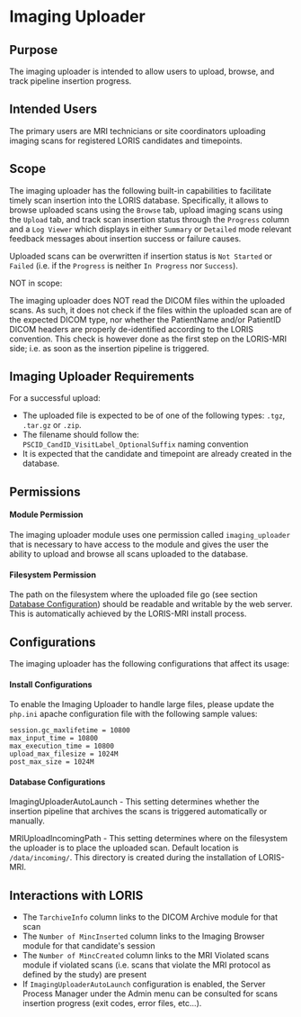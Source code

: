 # Imaging Uploader

## Purpose

The imaging uploader is intended to allow users to upload, browse, and track 
pipeline insertion progress.


## Intended Users

The primary users are MRI technicians or site coordinators uploading imaging 
scans for registered LORIS candidates and timepoints.

## Scope

The imaging uploader has the following built-in capabilities to facilitate 
timely scan insertion into the LORIS database. Specifically, it allows to browse
uploaded scans using the `Browse` tab, upload imaging scans using the `Upload` 
tab, and track scan insertion status through the `Progress` column and a 
`Log Viewer` which displays in either `Summary` or `Detailed` mode relevant 
feedback messages about insertion success or failure causes.

Uploaded scans can be overwritten if insertion status is `Not Started` or 
`Failed` (i.e. if the `Progress` is neither `In Progress` nor `Success`). 


NOT in scope:

The imaging uploader does NOT read the DICOM files within the uploaded scans. 
As such, it does not check if the files within the uploaded scan are of the 
expected DICOM type, nor whether the  PatientName and/or PatientID DICOM headers 
are properly de-identified according to the LORIS convention. This check is 
however done as the first step on the LORIS-MRI side; i.e. as soon as the 
insertion pipeline is triggered.

## Imaging Uploader Requirements

For a successful upload:
- The uploaded file is expected to be of one of the following types: 
`.tgz`, `.tar.gz` or `.zip`.
- The filename should follow the:
`PSCID_CandID_VisitLabel_OptionalSuffix` naming convention
- It is expected that the candidate and timepoint are already created in the 
database.


## Permissions

#### Module Permission

The imaging uploader module uses one permission called `imaging_uploader` that 
is necessary to have access to the module and gives the user the ability to 
upload and browse all scans uploaded to the database.

#### Filesystem Permission

The path on the filesystem where the uploaded file go 
(see section [Database Configuration](#database_config_link)) should be 
readable and writable by the web server. This is automatically achieved by the 
LORIS-MRI install process.


## Configurations

The imaging uploader has the following configurations that affect its usage:

#### Install Configurations

To enable the Imaging Uploader to handle large files, please update the 
`php.ini` apache configuration file with the following sample values: 

```
session.gc_maxlifetime = 10800
max_input_time = 10800
max_execution_time = 10800
upload_max_filesize = 1024M
post_max_size = 1024M
```

#### <a name="database_config_link"></a> Database Configurations

ImagingUploaderAutoLaunch - This setting determines whether the insertion 
        pipeline that archives the scans is triggered automatically or manually.

MRIUploadIncomingPath - This setting determines where on the filesystem the 
        uploader is to place the uploaded scan. Default location is 
        `/data/incoming/`. This directory is created during the installation of 
        LORIS-MRI.


## Interactions with LORIS

- The `TarchiveInfo` column links to the DICOM Archive module for that scan
- The `Number of MincInserted` column links to the Imaging Browser module for 
that candidate's session 
- The `Number of MincCreated` column links to the MRI Violated scans module if
violated scans (i.e. scans that violate the MRI protocol as defined by the 
study) are present
- If `ImagingUploaderAutoLaunch` configuration is enabled, the Server Process
Manager under the Admin menu can be consulted for scans insertion progress 
(exit codes, error files, etc...). 

